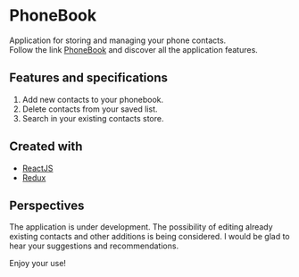 # PhoneBook

Application for storing and managing your phone contacts.\
Follow the link [PhoneBook](https://lialina.github.io/goit-react-hw-06-phonebook/)
and discover all the application features.

## Features and specifications

1. Add new contacts to your phonebook.
2. Delete contacts from your saved list.
3. Search in your existing contacts store.

## Created with

- [ReactJS](https://reactjs.org/)
- [Redux](https://redux.js.org/)

## Perspectives

The application is under development. The possibility of editing already
existing contacts and other additions is being considered. I would be glad to
hear your suggestions and recommendations.

Enjoy your use!
